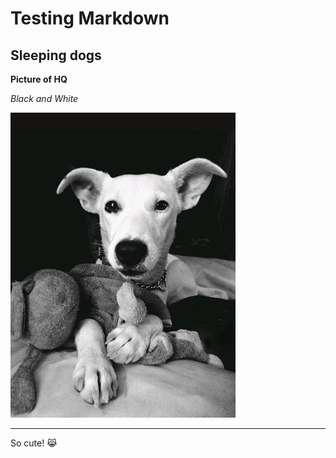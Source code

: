 # Testing Markdown
## Sleeping dogs

**Picture of HQ**

*Black and White*

![HQ](HQ.jpg)

---

So cute! 😹
